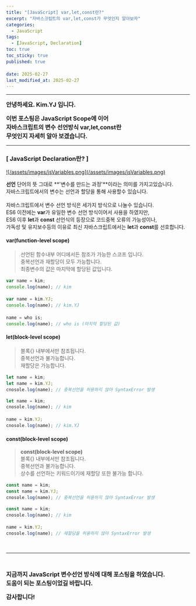 ```yaml
---
title: "[JavaScript] var,let,const란?"
excerpt: "자바스크립트의 var,let,const가 무엇인지 알아보자"
categories:
  - JavaScript
tags:
  - [JavaScript, Declaration]
toc: true
toc_sticky: true
published: true

date: 2025-02-27
last_modified_at: 2025-02-27
---
```


---

<span style='font-size:1rem'>**안녕하세요. Kim.YJ 입니다.**</span>

<span style='font-size:1rem'>**이번 포스팅은 JavaScript Scope에 이어**</span> <br>
<span style='font-size:1rem'>**자바스크립트의 변수 선언방식 var,let,const란**</span> <br>
<span style='font-size:1rem'>**무엇인지 자세히 알아 보겠습니다.**</span>

---

### [ JavaScript Declaration란? ] <br>

<a href="/assets/images/jsVariables.png">
![/assets/images/jsVariables.png](/assets/images/jsVariables.png)
</a>

**선언** 단어의 뜻 그대로 **'변수를 만드는 과정'**이라는 의미를 가지고있습니다.<br>
자바스크립트에서의 변수는 선언과 할당을 통해 사용할수 있습니다.<br> <br>
자바스크립트에서 변수 선언 방식은 세가지 방식으로 나눌수 있습니다.<br>
ES6 이전에는 **var**가 유일한 변수 선언 방식이어서 사용을 하였지만,<br>
ES6 이후 **let**과 **const** 선언식의 등장으로 코드중복 오류의 가능성이나,<br>
가독성 및 유지보수등의 이유로 최신 자바스크립트에서는 **let**과 **const**를 선호합니다.

####  **var(function-level scope)**

> 선언된 함수내부 어디에서든 참조가 가능한 스코프 입니다.<br>
> 중복선언과 재할당이 모두 가능합니다.<br>
> 최종변수의 값은 마지막에 할당된 값입니다.<br>

```javascript
var name = kim; 
console.log(name); // kim

var name = kim.YJ;
console.log(name); // kim.YJ

name = who is;
console.log(name); // who is (마지막 할당된 값)
```

#### **let(block-level scope)**

> 블록{} 내부에서만 참조됩니다.<br>
> 중복선언과 불가능합니다.<br>
> 재할당은 가능합니다.<br>

```javascript
let name = kim; 
let name = kim.YJ;
cnosole.log(name); // 중복선언을 허용하지 않아 SyntaxError 발생
```

```javascript
let name = kim; 
cnosole.log(name); // kim

name = kim.YJ;
cnosole.log(name); // kim.YJ
```

#### **const(block-level scope)**

> **const(block-level scope)**<br>
> 블록{} 내부에서만 참조됩니다.<br>
> 중복선언과 불가능합니다.<br>
> 상수를 선언하는 키워드이기에 재할당 또한 불가능 합니다.<br>

```javascript
const name = kim;
const name = kim.YJ;
cnosole.log(name); // 중복선언을 허용하지 않아 SyntaxError 발생
```

```javascript
const name = kim;
cnosole.log(name); // kim

name = kim.YJ;
cnosole.log(name); // 재할당을 허용하지 않아 SyntaxError 발생
```

<br>

---

<br>

<span style='font-size:1rem'> **지금까지 JavaScript 변수선언 방식에 대해 포스팅을 하였습니다.** </span><br>
<span style='font-size:1rem'> **도움이 되는 포스팅이었길 바랍니다.** </span><br>

<span style='font-size:1rem'> **감사합니다!** </span>